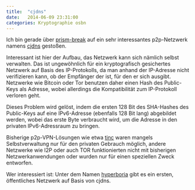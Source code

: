 ```yaml
---
title:  "cjdns"
date:   2014-06-09 23:31:00
categories: Kryptographie osbn
---
```

Ich bin gerade über [prism-break](http://prism-break.org/en/) auf ein sehr interessantes p2p-Netzwerk namens [cjdns](http://cjdns.info/) gestoßen.

Interessant ist hier der Aufbau, das Netzwerk kann sich nämlich selbst verwalten. Das ist ungewöhnlich für ein kryptografisch gesichertes Netzwerk auf Basis des IP-Protokolls, da man anhand der IP-Adresse nicht verifizieren kann, ob der Empfänger der ist, für den er sich ausgibt. Netzwerke wie Bitcoin oder Tor benutzen daher einen Hash des Public-Keys als Adresse, wobei allerdings die Kompatibilität zum IP-Protokoll verloren geht.


Dieses Problem wird gelöst, indem die ersten 128 Bit des SHA-Hashes des Public-Keys auf eine IPv6-Adresse (ebenfalls 128 Bit lang) abgebildet werden, wobei das erste Byte verbraucht wird, um die Adresse in den privaten IPv6-Adressraum zu bringen.

Bisherige p2p-VPN-Lösungen wie etwa [tinc](http://wiki.ubuntuusers.de/Tinc) waren mangels Selbstverwaltung nur für den privaten Gebrauch möglich, andere Netzwerke wie I2P oder auch TOR funktionierten nicht mit bisherigen Netzwerkanwendungen oder wurden nur für einen speziellen Zweck entworfen.

Wer interessiert ist: Unter dem Namen [hyperboria](http://hyperboria.net/) gibt es ein ersten, öffentliches Netzwerk auf Basis von cjdns.
